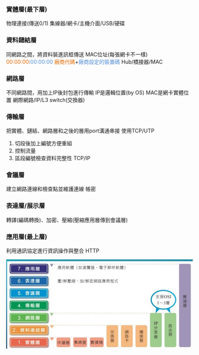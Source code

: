 ### 實體層(最下層)
物理連接(傳送0/1)
集線器/網卡/主機介面/USB/硬碟
### 資料鏈結層
同網路之間，將資料裝進訊框傳送
MAC位址(每張網卡不一樣)
<font color="#e36c09">00:00:00</font>:<font color="#548dd4">00:00:00</font>
<font color="#e36c09">廠商代碼</font>+<font color="#548dd4">廠商設定的裝置碼</font>
Hub/橋接器/MAC
### 網路層
不同網路間，用加上IP後封包進行傳輸
IP是邏輯位置(by OS)
MAC是網卡實體位置
網際網路/IP/L3 switch(交換器)
### 傳輸層
把實體、鏈結、網路層和之後的層用port溝通串接
使用TCP/UTP
1. 切段後加上編號方便重組
2. 控制流量
3. 區段編號檢查資料完整性
TCP/IP
### 會議層
建立網路連線和檢查點並維護連線
帳密
### 表達層/展示層
轉譯(編碼轉換)、加密、壓縮(壓縮應用層傳到會議層)
### 應用層(最上層)
利用通訊協定進行資訊操作與整合
HTTP

![image.png](https://raw.githubusercontent.com/Ash0645/image_remote/main/202311021431999.png)
